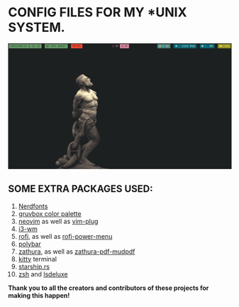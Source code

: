# CONFIG FILES FOR MY *UNIX SYSTEM.

![desktop screenshot](./Photos/2023-08-19-21:12:58.png)

## SOME EXTRA PACKAGES USED:

1. [Nerdfonts](https://github.com/ryanoasis/nerd-fonts)
2. [gruvbox color palette](https://github.com/morhetz/gruvbox)
3. [neovim](https://github.com/neovim/neovim) as well as [vim-plug](https://github.com/junegunn/vim-plug)
4. [i3-wm](https://github.com/i3/i3)
5. [rofi](https://github.com/davatorium/rofi), as well as [rofi-power-menu](https://github.com/jluttine/rofi-power-menu/blob/master/rofi-power-menu)
6. [polybar](https://github.com/polybar/polybar)
7. [zathura](https://github.com/pwmt/zathura), as well as [zathura-pdf-mudpdf](https://github.com/pwmt/zathura-pdf-mupdf)
8. [kitty](https://github.com/kovidgoyal/kitty) terminal
9. [starship.rs](https://github.com/starship/starship)
10. [zsh](https://www.zsh.org/) and [lsdeluxe](https://github.com/lsd-rs/lsd)

**Thank you to all the creators and contributors of these projects for making this happen!**
